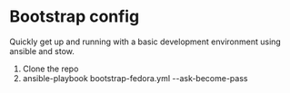 # Bootstrap config

Quickly get up and running with a basic development environment using ansible and stow.

1. Clone the repo
1. ansible-playbook bootstrap-fedora.yml --ask-become-pass
